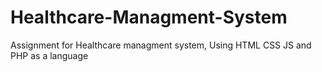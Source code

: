 # Healthcare-Managment-System
Assignment for Healthcare managment system, Using HTML CSS JS and PHP as a language
